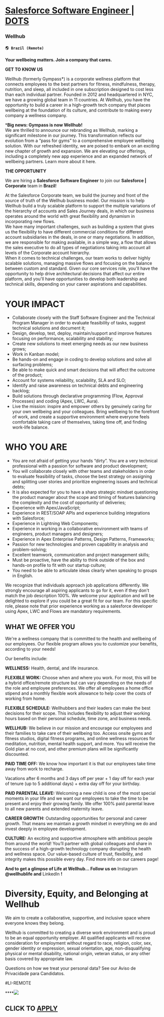 # [Salesforce Software Engineer | DOTS](https://www.remotewlb.com/apply/salesforce-software-engineer-dots-113217)  
### Wellhub  
#### `🌎 Brazil (Remote)`  

**Your wellbeing matters. Join a company that cares.**

**GET TO KNOW US**

Wellhub (formerly Gympass*) is a corporate wellness platform that connects employees to the best partners for fitness, mindfulness, therapy, nutrition, and sleep, all included in one subscription designed to cost less than each individual partner. Founded in 2012 and headquartered in NYC, we have a growing global team in 11 countries. At Wellhub, you have the opportunity to build a career in a high-growth tech company that places wellbeing at the foundation of its culture, and contribute to making every company a wellness company.  
  
***Big news: Gympass is now Wellhub!**  
We are thrilled to announce our rebranding as Wellhub, marking a significant milestone in our journey. This transformation reflects our evolution from a “pass for gyms” to a comprehensive employee wellbeing solution. With our refreshed identity, we are poised to embark on an exciting new chapter of growth and expansion. We are elevating our offerings, including a completely new app experience and an expanded network of wellbeing partners. Learn more about it here.  
  
**THE OPPORTUNITY**

We are hiring a **Salesforce Software Engineer** to join our **Salesforce | Corporate** team in **Brazil**!

  
At the Salesforce Corporate team, we build the journey and front of the source of truth of the Wellhub business model. Our mission is to help Wellhub build a truly scalable platform to support the multiple variations of the hierarchy of accounts and Sales Journey deals, in which our business operates around the world with great flexibility and dynamism in incorporating new flows.  
We have many important challenges, such as building a system that gives us the flexibility to have different commercial conditions for different account subsidiaries in the deals, in one or many negotiations. In addition, we are responsible for making available, in a simple way, a flow that allows the sales executive to do all types of negotiations taking into account all levels of the Corporate account hierarchy.  
When it comes to technical challenges, our team works to deliver highly scalable solutions, managing massive flows and focusing on the balance between custom and standard. Given our core services role, you'll have the opportunity to help drive architectural decisions that affect our entire platform, and you'll have opportunities to develop both leadership and technical skills, depending on your career aspirations and capabilities.

# **YOUR IMPACT**

  * Collaborate closely with the Staff Software Engineer and the Technical Program Manager in order to evaluate feasibility of tasks, suggest technical solutions and document it;
  * Design, develop, test, deploy, maintain/support and improve features focusing on performance, scalability and stability;
  * Create new solutions to meet emerging needs as our new business grows;
  * Work in Kanban model;
  * Be hands-on and engage in coding to develop solutions and solve all surfacing problems;
  * Be able to make quick and smart decisions that will affect the outcome of the product;
  * Account for systems reliability, scalability, SLA and SLO;
  * Identify and raise awareness on technical debts and engineering backlog;
  * Build solutions through declarative programming (Flow, Approval Processes) and coding (Apex, LWC, Aura).
  * Live the mission: inspire and empower others by genuinely caring for your own wellbeing and your colleagues. Bring wellbeing to the forefront of work, and create a supportive environment where everyone feels comfortable taking care of themselves, taking time off, and finding work-life balance.

# **WHO YOU ARE**

  * You are not afraid of getting your hands “dirty”. You are a very technical professional with a passion for software and product development;
  * You will collaborate closely with other teams and stakeholders in order to evaluate feasibility of tasks, choose the best strategy on assigning and splitting user stories and prioritize engineering issues and technical debts;
  * It is also expected for you to have a sharp strategic mindset questioning the product manager about the scope and timing of features balancing the complexity and the cost of opportunity of deliveries;
  * Experience with Apex/JavaScript;
  * Experience in REST/SOAP APIs and experience building integrations with Salesforce;
  * Experience in Lightning Web Components;
  * Experience in working in a collaborative environment with teams of engineers, product managers and designers;
  * Experience in Apex Enterprise Patterns, Design Patterns, Frameworks;
  * Passion for new technologies and proven capability in analysis and problem-solving;
  * Excellent teamwork, communication and project management skills;
  * Must be proactive, have the ability to think outside of the box and hands-on profile to fit with our startup culture;
  * You need to be able to articulate ideas clearly when speaking to groups in English.

We recognize that individuals approach job applications differently. We strongly encourage all aspiring applicants to go for it, even if they don't match the job description 100%. We welcome your application and will be delighted to explore if you could be a great fit for our team. For this specific role, please note that prior experience working as a salesforce developer using Apex, LWC and Flows are mandatory requirements.

##

## **WHAT WE OFFER YOU**

We're a wellness company that is committed to the health and wellbeing of our employees. Our flexible program allows you to customize your benefits, according to your needs!

Our benefits include:

**WELLNESS:** Health, dental, and life insurance.

**FLEXIBLE WORK:** Choose when and where you work. For most, this will be a hybrid office/remote structure but can vary depending on the needs of the role and employee preferences. We offer all employees a home office stipend and a monthly flexible work allowance to help cover the costs of working from home.

**FLEXIBLE SCHEDULE:** Wellhubbers and their leaders can make the best decisions for their scope. This includes flexibility to adjust their working hours based on their personal schedule, time zone, and business needs.

**WELLHUB:** We believe in our mission and encourage our employees and their families to take care of their wellbeing too. Access onsite gyms and fitness studios, digital fitness programs, and online wellness resources for meditation, nutrition, mental health support, and more. You will receive the Gold plan at no cost, and other premium plans will be significantly discounted.

**PAID TIME OFF:** We know how important it is that our employees take time away from work to recharge.

Vacations after 6 months and 3 days off per year + 1 day off for each year of tenure (up to 5 additional days) + extra day off for your birthday.

**PAID PARENTAL LEAVE:** Welcoming a new child is one of the most special moments in your life and we want our employees to take the time to be present and enjoy their growing family. We offer 100% paid parental leave to all new parents and extended maternity leave.

**CAREER GROWTH:** Outstanding opportunities for personal and career growth. That means we maintain a growth mindset in everything we do and invest deeply in employee development.

**CULTURE:** An exciting and supportive atmosphere with ambitious people from around the world! You’ll partner with global colleagues and share in the success of a high-growth technology company disrupting the health and wellness space. Our value-based culture of trust, flexibility, and integrity makes this possible every day. Find more info on our careers page!

**And to get a glimpse of Life at Wellhub… Follow us on** Instagram **@wellhublife and** LinkedIn **!**

# **Diversity, Equity, and Belonging at Wellhub**

We aim to create a collaborative, supportive, and inclusive space where everyone knows they belong.

Wellhub is committed to creating a diverse work environment and is proud to be an equal opportunity employer. All qualified applicants will receive consideration for employment without regard to race, religion, color, sex, gender identity or expression, sexual orientation, age, non-disqualifying physical or mental disability, national origin, veteran status, or any other basis covered by appropriate law.

Questions on how we treat your personal data? See our Aviso de Privacidade para Candidatos.

#LI-REMOTE

****![](https://i.imgur.com/6FERbp7.png)  
  

  
## CLICK TO [APPLY](https://www.remotewlb.com/apply/salesforce-software-engineer-dots-113217)

